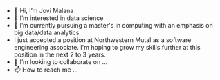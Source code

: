- 👋 Hi, I’m Jovi Malana
- 👀 I’m interested in data science 
- 🌱 I’m currently pursuing a master's in computing with an emphasis on big data/data analytics
- I just accepted a position at Northwestern Mutal as a software engineering associate. I'm hoping to grow my skills further at this position in the next 2 to 3 years.
- 💞️ I’m looking to collaborate on ...
- 📫 How to reach me ...

<!---
jovijohnfm/jovijohnfm is a ✨ special ✨ repository because its `README.md` (this file) appears on your GitHub profile.
You can click the Preview link to take a look at your changes.
--->
